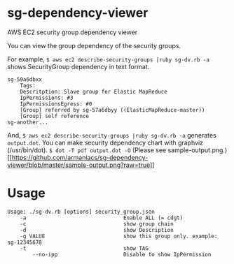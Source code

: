 # sg-dependency-viewer
AWS EC2 security group dependency viewer

You can view the group dependency of the security groups.

For example,
`$ aws ec2 describe-security-groups |ruby sg-dv.rb -a`
shows SecurityGroup dependency in text format.

	sg-59a6dbxx
		Tags:
		Descritption: Slave group for Elastic MapReduce
		IpPermissions: #3
		IpPermissionsEgress: #0
		[Group] referred by sg-57a6dbyy ((ElasticMapReduce-master))
		[Group] self reference
	sg-another...

And,
`$ aws ec2 describe-security-groups |ruby sg-dv.rb -a`
generates `output.dot`.
You can make security dependency chart with graphviz (/usr/bin/dot).
`$ dot -T pdf output.dot -O`
(Please see sample-output.png.)
[[https://github.com/armaniacs/sg-dependency-viewer/blob/master/sample-output.png?raw=true]]

# Usage


	Usage: ./sg-dv.rb [options] security_group.json
		-a                               Enable ALL (= cdgt)
		-c                               show group chain
		-d                               show Description
		-g VALUE                         show this group only. example: sg-12345678
		-t                               show TAG
			--no-ipp                     Disable to show IpPermission
        
